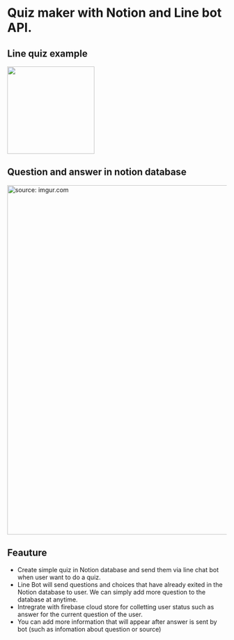 # Quiz maker with Notion and Line bot API.
## Line quiz example
<img src="https://i.imgur.com/fjvwMAv.gif" width="200"/>

## Question and answer in notion database
<a href="https://imgur.com/0s2d0DO"><img src="https://i.imgur.com/0s2d0DO.png" title="source: imgur.com" width="800"/></a>

## Feauture
- Create simple quiz in Notion database and send them via line chat bot when user want to do a quiz.
- Line Bot will send questions and choices that have already exited in the Notion database to user. We can simply add more question to the database at anytime.
- Intregrate with firebase cloud store for colletting user status such as answer for the current question of the user.
- You can add more information that will appear after answer is sent by bot (such as infomation about question or source)
